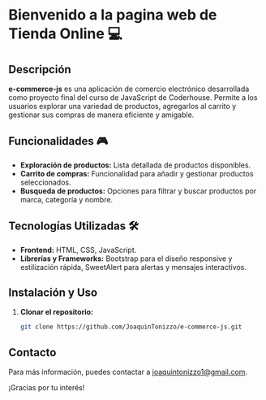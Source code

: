 # Bienvenido a la pagina web de Tienda Online ​💻​

## Descripción

**e-commerce-js** es una aplicación de comercio electrónico desarrollada como proyecto final del curso de JavaScript de Coderhouse. Permite a los usuarios explorar una variedad de productos, agregarlos al carrito y gestionar sus compras de manera eficiente y amigable.

## Funcionalidades 🎮​

- **Exploración de productos:** Lista detallada de productos disponibles.
- **Carrito de compras:** Funcionalidad para añadir y gestionar productos seleccionados.
- **Busqueda de productos:** Opciones para filtrar y buscar productos por marca, categoría y nombre.

## Tecnologías Utilizadas 🛠️

- **Frontend:** HTML, CSS, JavaScript.
- **Librerías y Frameworks:** Bootstrap para el diseño responsive y estilización rápida, SweetAlert para alertas y mensajes interactivos.

## Instalación y Uso

1. **Clonar el repositorio:**
   ```bash
   git clone https://github.com/JoaquinTonizzo/e-commerce-js.git

## Contacto

Para más información, puedes contactar a [joaquintonizzo1@gmail.com](mailto:joaquintonizzo1@gmail.com).

¡Gracias por tu interés!
